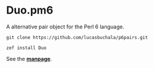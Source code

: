 
# Duo.pm6

A alternative pair object for the Perl 6 language.

    git clone https://github.com/lucasbuchala/p6pairs.git

    zef install Duo

See the **[manpage](manpage.md)**.

